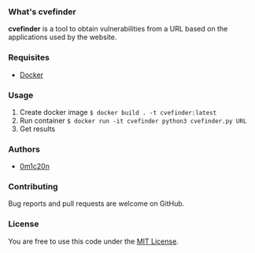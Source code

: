 ### What's cvefinder
**cvefinder** is a tool to obtain vulnerabilities from a URL based on the applications used by the website.

### Requisites
- [Docker](https://www.docker.com/)

### Usage
1. Create docker image
`$ docker build . -t cvefinder:latest`
2. Run container
`$ docker run -it cvefinder python3 cvefinder.py URL`
3. Get results

### Authors
- [0m1c20n](https://github.com/0m1c20n)

### Contributing
Bug reports and pull requests are welcome on GitHub.

### License
You are free to use this code under the [MIT License](./LICENSE).